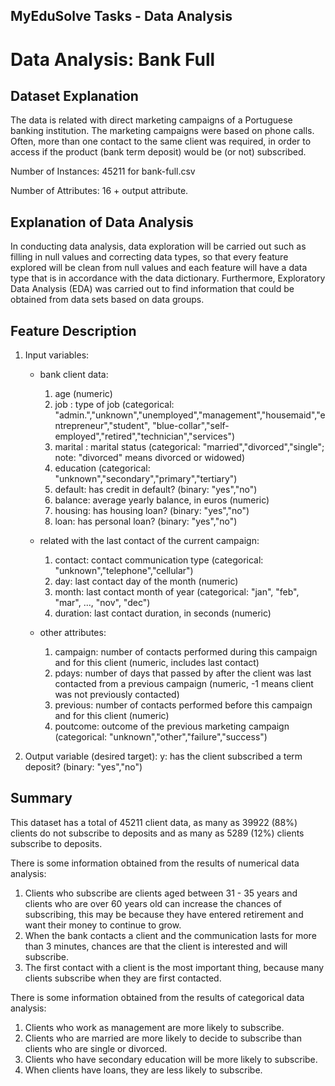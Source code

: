 ## MyEduSolve Tasks - Data Analysis

# Data Analysis: Bank Full

## Dataset Explanation
The data is related with direct marketing campaigns of a Portuguese banking institution. The marketing campaigns were based on phone calls. Often, more than one contact to the same client was required, in order to access if the product (bank term deposit) would be (or not) subscribed. 

Number of Instances: 45211 for bank-full.csv

Number of Attributes: 16 + output attribute.

## Explanation of Data Analysis
In conducting data analysis, data exploration will be carried out such as filling in null values and correcting data types, so that every feature explored will be clean from null values and each feature will have a data type that is in accordance with the data dictionary. Furthermore, Exploratory Data Analysis (EDA) was carried out to find information that could be obtained from data sets based on data groups.

## Feature Description
1. Input variables:
   - bank client data:
       1. age (numeric)
       2. job : type of job (categorical: "admin.","unknown","unemployed","management","housemaid","entrepreneur","student",
                                           "blue-collar","self-employed","retired","technician","services") 
       3. marital : marital status (categorical: "married","divorced","single"; note: "divorced" means divorced or widowed)
       4. education (categorical: "unknown","secondary","primary","tertiary")
       5. default: has credit in default? (binary: "yes","no")
       6. balance: average yearly balance, in euros (numeric) 
       7. housing: has housing loan? (binary: "yes","no")
       8. loan: has personal loan? (binary: "yes","no")
 
    - related with the last contact of the current campaign:
       1. contact: contact communication type (categorical: "unknown","telephone","cellular") 
       2. day: last contact day of the month (numeric)
       3. month: last contact month of year (categorical: "jan", "feb", "mar", ..., "nov", "dec")
       4. duration: last contact duration, in seconds (numeric)
  
    - other attributes:
       1. campaign: number of contacts performed during this campaign and for this client (numeric, includes last contact)
       2. pdays: number of days that passed by after the client was last contacted from a previous campaign (numeric, -1 means client was not previously contacted)
       3. previous: number of contacts performed before this campaign and for this client (numeric)
       4. poutcome: outcome of the previous marketing campaign (categorical: "unknown","other","failure","success")

2. Output variable (desired target):
   y: has the client subscribed a term deposit? (binary: "yes","no")
   
## Summary
This dataset has a total of 45211 client data, as many as 39922 (88%) clients do not subscribe to deposits and as many as 5289 (12%) clients subscribe to deposits.

There is some information obtained from the results of numerical data analysis:
1. Clients who subscribe are clients aged between 31 - 35 years and clients who are over 60 years old can increase the chances of subscribing, this may be because they have entered retirement and want their money to continue to grow.
2. When the bank contacts a client and the communication lasts for more than 3 minutes, chances are that the client is interested and will subscribe.
3. The first contact with a client is the most important thing, because many clients subscribe when they are first contacted.

There is some information obtained from the results of categorical data analysis:
1. Clients who work as management are more likely to subscribe.
2. Clients who are married are more likely to decide to subscribe than clients who are single or divorced.
3. Clients who have secondary education will be more likely to subscribe.
4. When clients have loans, they are less likely to subscribe.
